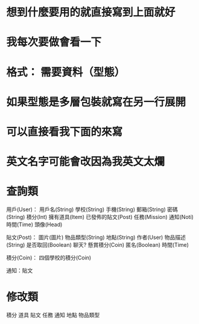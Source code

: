# 想到什麼要用的就直接寫到上面就好
# 我每次要做會看一下

# 格式： 需要資料（型態）
# 如果型態是多層包裝就寫在另一行展開
# 可以直接看我下面的來寫
# 英文名字可能會改因為我英文太爛

# 查詢類
用戶(User)： 用戶名(String) 學校(String) 手機(String) 郵箱(String) 密碼(String) 積分(Int) 擁有道具(Item) 已發佈的貼文(Post) 任務(Mission) 通知(Noti) 時間(Time) 頭像(Head)

貼文(Post)： 圖片(圖片) 物品類型(String) 地點(String) 作者(User) 物品描述(String) 是否取回(Boolean) 聊天? 懸賞積分(Coin) 匿名(Boolean) 時間(Time)

積分(Coin)： 四個學校的積分(Coin) 

通知：貼文


# 修改類

積分 道具 貼文 任務 通知 地點 物品類型